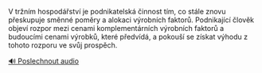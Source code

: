 
V tržním hospodářství je podnikatelská činnost tím, co stále znovu přeskupuje směnné poměry a alokaci výrobních faktorů. Podnikající člověk objeví rozpor mezi cenami komplementárních výrobních faktorů a budoucími cenami výrobků, které předvídá, a pokouší se získat výhodu z tohoto rozporu ve svůj prospěch.

[🔊 Poslechnout audio](/data/7-paragraphs/audio/chapter_143/para_008-V-trnm-hospodstv-je-podnikatelsk-innost-tm.mp3)
